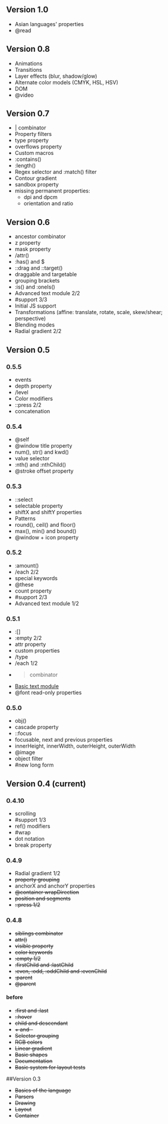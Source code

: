 ## Version 1.0

- Asian languages' properties
- @read

## Version 0.8

- Animations
- Transitions
- Layer effects (blur, shadow/glow)
- Alternate color models (CMYK, HSL, HSV)
- DOM
- @video

## Version 0.7

- | combinator
- Property filters
- type property
- overflows property
- Custom macros
- :contains()
- :length()
- Regex selector and :match() filter
- Contour gradient
- sandbox property
- missing permanent properties:
  - dpi and dpcm
  - orientation and ratio

## Version 0.6

- ancestor combinator
- z property
- mask property
- /attr()
- :has() and $
- ::drag and ::target()
- draggable and targetable
- grouping brackets
- :is() and :oneIs()
- Advanced text module 2/2
- #support 3/3
- Initial JS support
- Transformations (affine: translate, rotate, scale, skew/shear; perspective)
- Blending modes
- Radial gradient 2/2

## Version 0.5

### 0.5.5

- events
- depth property
- /level
- Color modifiers
- ::press 2/2
- concatenation

### 0.5.4

- @self
- @window title property
- num(), str() and kwd()
- value selector
- :nth() and :nthChild()
- @stroke offset property

### 0.5.3

- ::select
- selectable property
- shiftX and shiftY properties
- Patterns
- round(), ceil() and floor()
- max(), min() and bound()
- @window + icon property

### 0.5.2

- :amount()
- /each 2/2
- special keywords
- @these
- count property
- #support 2/3
- Advanced text module 1/2

### 0.5.1

- :[]
- :empty 2/2
- attr property
- custom properties
- /type
- /each 1/2
- > combinator
- [Basic text module](http://wiki.axrproject.org/resources/modules#basic)
- @font read-only properties

### 0.5.0

- obj()
- cascade property
- ::focus
- focusable, next and previous properties
- innerHeight, innerWidth, outerHeight, outerWidth
- @image
- object filter
- #new long form

## Version 0.4 (current)

### 0.4.10

- scrolling
- #support 1/3
- ref() modifiers
- #wrap
- dot notation
- break property

### 0.4.9

- Radial gradient 1/2
- <del>property grouping</del>
- anchorX and anchorY properties
- <del>@container wrapDirection</del>
- <del>position and segments</del>
- <del>::press 1/2</del>

### 0.4.8

- <del>siblings combinator</del>
- <del>attr()</del>
- <del>visible property</del>
- <del>color keywords</del>
- <del>:empty 1/2</del>
- <del>:firstChild and :lastChild</del>
- <del>:even, :odd, :oddChild and :evenChild</del>
- <del>:parent</del>
- <del>@parent</del>

#### before

- <del>:first and :last</del>
- <del>::hover</del>
- <del>child and descendant</del>
- <del>+ and -</del>
- <del>Selector grouping</del>
- <del>RGB colors</del>
- <del>Linear gradient</del>
- <del>Basic shapes</del>
- <del>Documentation</del>
- <del>Basic system for layout tests</del>

##Version 0.3

- <del>Basics of the language</del>
- <del>Parsers</del>
- <del>Drawing</del>
- <del>Layout</del>
- <del>Container</del>

